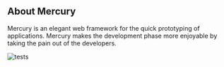 ## About Mercury

Mercury is an elegant web framework for the quick prototyping of applications. Mercury makes the development phase more
enjoyable by taking the pain out of the developers.

![tests](https://github.com/mattonit/mercury/workflows/tests/badge.svg)
